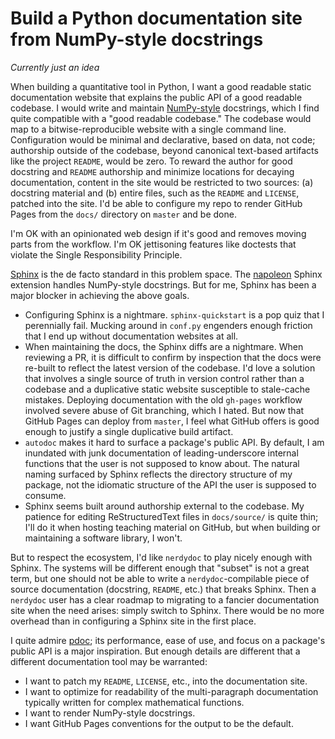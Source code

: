 # Build a Python documentation site from NumPy-style docstrings

*Currently just an idea*

When building a quantitative tool in Python, I want a good readable static
documentation website that explains the public API of a good readable codebase.
I would write and maintain
[NumPy-style](https://github.com/numpy/numpy/blob/master/doc/HOWTO_DOCUMENT.rst.txt)
docstrings, which I find quite compatible with a "good readable codebase." The
codebase would map to a bitwise-reproducible website with a single command
line. Configuration would be minimal and declarative, based on data, not code;
authorship outside of the codebase, beyond canonical text-based artifacts like
the project `README`, would be zero. To reward the author for good docstring
and `README` authorship and minimize locations for decaying documentation,
content in the site would be restricted to two sources: (a) docstring material
and (b) entire files, such as the `README` and `LICENSE`, patched into the
site. I'd be able to configure my repo to render GitHub Pages from the `docs/`
directory on `master` and be done.

I'm OK with an opinionated web design if it's good and removes moving parts
from the workflow. I'm OK jettisoning features like doctests that violate the
Single Responsibility Principle.

[Sphinx](http://sphinx-doc.org) is the de facto standard in this problem space.
The [napoleon](http://www.sphinx-doc.org/en/stable/ext/napoleon.html) Sphinx
extension handles NumPy-style docstrings. But for me, Sphinx has been a major
blocker in achieving the above goals.

- Configuring Sphinx is a nightmare. `sphinx-quickstart` is a pop quiz that I
  perennially fail. Mucking around in `conf.py` engenders enough friction that
  I end up without documentation websites at all.
- When maintaining the docs, the Sphinx diffs are a nightmare. When reviewing a
  PR, it is difficult to confirm by inspection that the docs were re-built to
  reflect the latest version of the codebase. I'd love a solution that involves
  a single source of truth in version control rather than a codebase and a
  duplicative static website susceptible to stale-cache mistakes. Deploying
  documentation with the old `gh-pages` workflow involved severe abuse of Git
  branching, which I hated. But now that GitHub Pages can deploy from `master`,
  I feel what GitHub offers is good enough to justify a single duplicative
  build artifact.
- `autodoc` makes it hard to surface a package's public API. By default, I am
  inundated with junk documentation of leading-underscore internal functions
  that the user is not supposed to know about. The natural naming surfaced by
  Sphinx reflects the directory structure of my package, not the idiomatic
  structure of the API the user is supposed to consume.
- Sphinx seems built around authorship external to the codebase. My patience
  for editing ReStructuredText files in `docs/source/` is quite thin; I'll do
  it when hosting teaching material on GitHub, but when building or maintaining
  a software library, I won't.

But to respect the ecosystem, I'd like `nerdydoc` to play nicely enough with
Sphinx. The systems will be different enough that "subset" is not a great term,
but one should not be able to write a `nerdydoc`-compilable piece of source
documentation (docstring, `README`, etc.) that breaks Sphinx. Then a `nerdydoc`
user has a clear roadmap to migrating to a fancier documentation site when the
need arises: simply switch to Sphinx. There would be no more overhead than in
configuring a Sphinx site in the first place.

I quite admire [pdoc](https://github.com/BurntSushi/pdoc); its performance,
ease of use, and focus on a package's public API is a major inspiration. But
enough details are different that a different documentation tool may be
warranted:

- I want to patch my `README`, `LICENSE`, etc., into the documentation site.
- I want to optimize for readability of the multi-paragraph documentation
  typically written for complex mathematical functions.
- I want to render NumPy-style docstrings.
- I want GitHub Pages conventions for the output to be the default.
